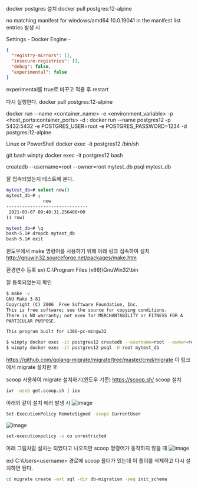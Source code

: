 docker postgres 설치
docker pull postgres:12-alpine


no matching manifest for windows/amd64 10.0.19041 in the manifest list entries
발생 시

Settings - Docker Engine - 
```json
{
  "registry-mirrors": [],
  "insecure-registries": [],
  "debug": false,
  "experimental": false
}
```
experimental를 true로 바꾸고 적용 후 restart

다시 실행한다.
docker pull postgres:12-alpine

docker run --name <container_name> -e <environment_variable> -p <host_ports:container_ports> -d <image>:<tag> 
docker run --name postgres12 -p 5432:5432 -e POSTGRES_USER=root -e POSTGRES_PASSWORD=1234 -d postgres:12-alpine
  
Linux or PowerShell
docker exec -it postgres12 /bin/sh

git bash
winpty docker exec -it postgres12 bash

createdb --username=root --owner=root mytest_db
psql mytest_db

잘 접속되었는지 테스트해 본다.
```bash
mytest_db=# select now()
mytest_db-# ;
              now
-------------------------------
 2021-03-07 09:48:31.256488+00
(1 row)

mytest_db=# \q
bash-5.1# dropdb mytest_db
bash-5.1# exit
```

윈도우에서 make 명령어를 사용하기 위해 아래 링크 접속하여 설치
http://gnuwin32.sourceforge.net/packages/make.htm


환경변수 등록
ex) C:\Program Files (x86)\GnuWin32\bin

잘 등록되었는지 확인
```bash
$ make -v
GNU Make 3.81
Copyright (C) 2006  Free Software Foundation, Inc.
This is free software; see the source for copying conditions.
There is NO warranty; not even for MERCHANTABILITY or FITNESS FOR A
PARTICULAR PURPOSE.

This program built for i386-pc-mingw32
```


```bash
$ winpty docker exec -it postgres12 createdb --username=root --owner=root mytest_db
$ winpty docker exec -it postgres12 psql -U root mytest_db
```

https://github.com/golang-migrate/migrate/tree/master/cmd/migrate
이 링크에서 migrate 설치한 후

scoop 사용하여 migrate 설치하기(윈도우 기준)
https://scoop.sh/
scoop 설치
```bash
iwr -useb get.scoop.sh | iex
```

아래와 같이 설치 에러 발생 시
![image](https://user-images.githubusercontent.com/30817924/110441620-5240ed00-80fd-11eb-811d-28ae577448b1.png)
```bash
Set-ExecutionPolicy RemoteSigned -scope CurrentUser
```

![image](https://user-images.githubusercontent.com/30817924/110442157-eb700380-80fd-11eb-9ebc-9c6c457eedd0.png)
```bash
set-executionpolicy -s cu unrestricted
```

아래 그림처럼 설치는 되었다고 나오지만 scoop 명령어가 동작하지 않을 때
![image](https://user-images.githubusercontent.com/30817924/110446396-77842a00-8102-11eb-9a0a-5636f6a8d702.png)

ex) C:\Users\<username> 경로에 scoop 폴더가 있는데 이 폴더를 삭제하고 다시 설치하면 된다.

```bash
cd migrate create -ext sql -dir db-migration -seq init_schema
```
